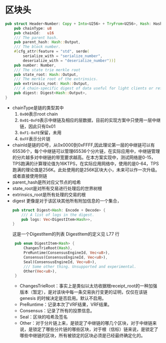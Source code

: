 # 区块头
```rust
pub struct Header<Number: Copy + Into<U256> + TryFrom<U256>, Hash: HashT> {
    pub chainType: u8
    pub chainId:   u16
    /// The parent hash.
    pub parent_hash: Hash::Output,
    /// The block number.
    #[cfg_attr(feature = "std", serde(
        serialize_with = "serialize_number",
        deserialize_with = "deserialize_number"))]
    pub number: Number,
    /// The state trie merkle root
    pub state_root: Hash::Output,
    /// The merkle root of the extrinsics.
    pub extrinsics_root: Hash::Output,
    /// A chain-specific digest of data useful for light clients or referencing auxiliary data.
    pub digest: Digest<Hash::Output>,
}
```
* chainType是链的类型其中 
    1. `0x00`表示root chain 
    2. `0x01`-`0xF0`表示中继链及相应的层数据，目前的实现方案中只使用一层中继链，因此只有0x01
    3. `0xF1-0xFE`保留，未用 
    4. `0xFF`表示分片链  
* chainId是链的ID号，从0x0000到0xFFFF,因此理论第一层的中继链可以有65536个，每个中继链可以管理65536个分片链，在实际应用中，中继链管理的分片越多对中继链的带宽要求越高。在本方案实现中，测试网络是0-15，TPS跑满的计算理论值为16KTPS，在实际应用网络中，使用的是0-64，TPS跑满的理论值是256K。此处使用的是256K区块大小，未来可以作一次升级。或者直接使用侧链
* parent_hash是所对应父节点的哈希
* state_root是对所有交易进行处理后的世界树根
* extrinsics_root是所有处理的交易的根
* digest 更像是对于该区块其他所有附加信息的一个集合，
    ```rust
    pub struct Digest<Hash: Encode + Decode> {
        /// A list of logs in the digest.
        pub logs: Vec<DigestItem<Hash>>,
    }
    ```
    这是一个DigestItem的列表
    DigestItem的定义见 L77 行
   ```rust
    pub enum DigestItem<Hash> {
        ChangesTrieRoot(Hash),
        PreRuntime(ConsensusEngineId, Vec<u8>),
        Consensus(ConsensusEngineId, Vec<u8>),
        Seal(ConsensusEngineId, Vec<u8>),
        /// Some other thing. Unsupported and experimental.
        Other(Vec<u8>),
    }
    ```
  - ChangesTrieRoot：事实上是类似以太坊收据根receipt_root的一种加强版本（暂定），是对该块中每一条交易执行变更的证明，仅仅在该链 genesis 的时候决定是否启用。默认不启用。
  - PreRuntime：记录本次了VRF结果，VRF结果。
  - Consensus：记录了所有的投票信息。
  - Seal：区块的哈希及签名
  - Other：对于分片链上来，是锁定了中继链的哪几个区块，对于中继链来说，是锁定了哪些分片链的哪些区块，对于根（信标）链来说，是锁定了哪些中继链的区块，所有被锁定的区块必须是已经最终确定化的。